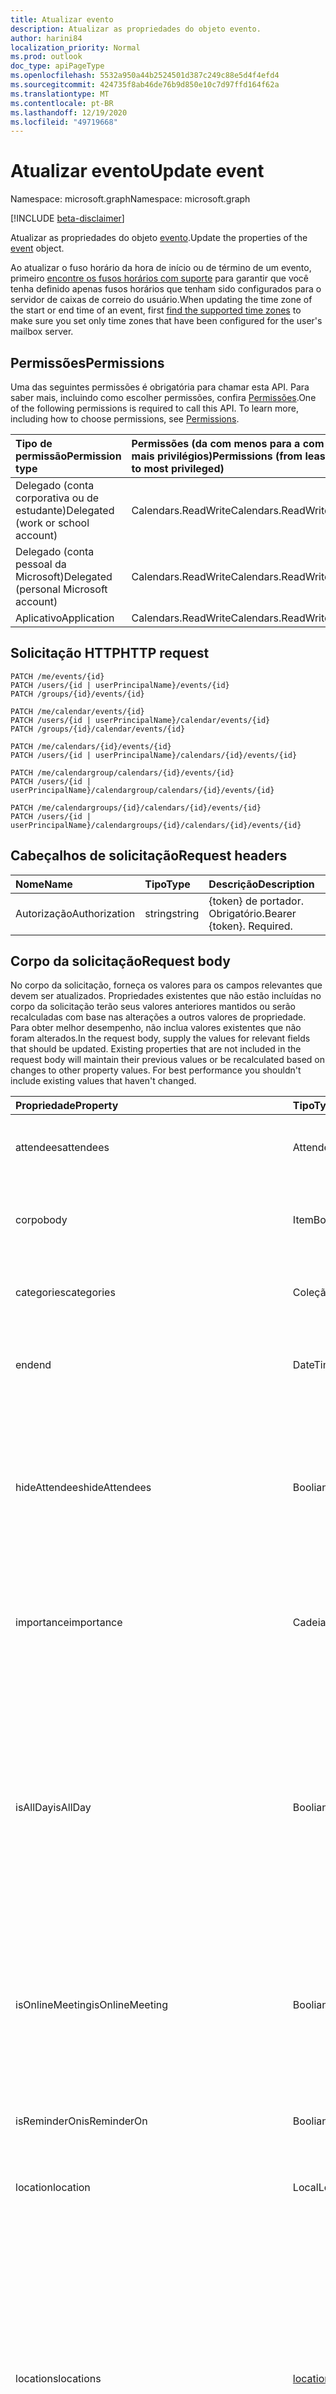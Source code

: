 ```yaml
---
title: Atualizar evento
description: Atualizar as propriedades do objeto evento.
author: harini84
localization_priority: Normal
ms.prod: outlook
doc_type: apiPageType
ms.openlocfilehash: 5532a950a44b2524501d387c249c88e5d4f4efd4
ms.sourcegitcommit: 424735f8ab46de76b9d850e10c7d97ffd164f62a
ms.translationtype: MT
ms.contentlocale: pt-BR
ms.lasthandoff: 12/19/2020
ms.locfileid: "49719668"
---
```

# <a name="update-event"></a><span data-ttu-id="770bb-103">Atualizar evento</span><span class="sxs-lookup"><span data-stu-id="770bb-103">Update event</span></span>

<span data-ttu-id="770bb-104">Namespace: microsoft.graph</span><span class="sxs-lookup"><span data-stu-id="770bb-104">Namespace: microsoft.graph</span></span>

[!INCLUDE [beta-disclaimer](../../includes/beta-disclaimer.md)]

<span data-ttu-id="770bb-105">Atualizar as propriedades do objeto [evento](../resources/event.md).</span><span class="sxs-lookup"><span data-stu-id="770bb-105">Update the properties of the [event](../resources/event.md) object.</span></span>

<span data-ttu-id="770bb-106">Ao atualizar o fuso horário da hora de início ou de término de um evento, primeiro [encontre os fusos horários com suporte](outlookuser-supportedtimezones.md) para garantir que você tenha definido apenas fusos horários que tenham sido configurados para o servidor de caixas de correio do usuário.</span><span class="sxs-lookup"><span data-stu-id="770bb-106">When updating the time zone of the start or end time of an event, first [find the supported time zones](outlookuser-supportedtimezones.md) to make sure you set only time zones that have been configured for the user's mailbox server.</span></span> 

## <a name="permissions"></a><span data-ttu-id="770bb-107">Permissões</span><span class="sxs-lookup"><span data-stu-id="770bb-107">Permissions</span></span>
<span data-ttu-id="770bb-p101">Uma das seguintes permissões é obrigatória para chamar esta API. Para saber mais, incluindo como escolher permissões, confira [Permissões](/graph/permissions-reference).</span><span class="sxs-lookup"><span data-stu-id="770bb-p101">One of the following permissions is required to call this API. To learn more, including how to choose permissions, see [Permissions](/graph/permissions-reference).</span></span>

|<span data-ttu-id="770bb-110">Tipo de permissão</span><span class="sxs-lookup"><span data-stu-id="770bb-110">Permission type</span></span>      | <span data-ttu-id="770bb-111">Permissões (da com menos para a com mais privilégios)</span><span class="sxs-lookup"><span data-stu-id="770bb-111">Permissions (from least to most privileged)</span></span>              |
|:--------------------|:---------------------------------------------------------|
|<span data-ttu-id="770bb-112">Delegado (conta corporativa ou de estudante)</span><span class="sxs-lookup"><span data-stu-id="770bb-112">Delegated (work or school account)</span></span> | <span data-ttu-id="770bb-113">Calendars.ReadWrite</span><span class="sxs-lookup"><span data-stu-id="770bb-113">Calendars.ReadWrite</span></span>    |
|<span data-ttu-id="770bb-114">Delegado (conta pessoal da Microsoft)</span><span class="sxs-lookup"><span data-stu-id="770bb-114">Delegated (personal Microsoft account)</span></span> | <span data-ttu-id="770bb-115">Calendars.ReadWrite</span><span class="sxs-lookup"><span data-stu-id="770bb-115">Calendars.ReadWrite</span></span>    |
|<span data-ttu-id="770bb-116">Aplicativo</span><span class="sxs-lookup"><span data-stu-id="770bb-116">Application</span></span> | <span data-ttu-id="770bb-117">Calendars.ReadWrite</span><span class="sxs-lookup"><span data-stu-id="770bb-117">Calendars.ReadWrite</span></span> |

## <a name="http-request"></a><span data-ttu-id="770bb-118">Solicitação HTTP</span><span class="sxs-lookup"><span data-stu-id="770bb-118">HTTP request</span></span>
<!-- { "blockType": "ignored" } -->
```http
PATCH /me/events/{id}
PATCH /users/{id | userPrincipalName}/events/{id}
PATCH /groups/{id}/events/{id}

PATCH /me/calendar/events/{id}
PATCH /users/{id | userPrincipalName}/calendar/events/{id}
PATCH /groups/{id}/calendar/events/{id}

PATCH /me/calendars/{id}/events/{id}
PATCH /users/{id | userPrincipalName}/calendars/{id}/events/{id}

PATCH /me/calendargroup/calendars/{id}/events/{id}
PATCH /users/{id | userPrincipalName}/calendargroup/calendars/{id}/events/{id}

PATCH /me/calendargroups/{id}/calendars/{id}/events/{id}
PATCH /users/{id | userPrincipalName}/calendargroups/{id}/calendars/{id}/events/{id}
```
## <a name="request-headers"></a><span data-ttu-id="770bb-119">Cabeçalhos de solicitação</span><span class="sxs-lookup"><span data-stu-id="770bb-119">Request headers</span></span>
| <span data-ttu-id="770bb-120">Nome</span><span class="sxs-lookup"><span data-stu-id="770bb-120">Name</span></span>       | <span data-ttu-id="770bb-121">Tipo</span><span class="sxs-lookup"><span data-stu-id="770bb-121">Type</span></span> | <span data-ttu-id="770bb-122">Descrição</span><span class="sxs-lookup"><span data-stu-id="770bb-122">Description</span></span>|
|:-----------|:------|:----------|
| <span data-ttu-id="770bb-123">Autorização</span><span class="sxs-lookup"><span data-stu-id="770bb-123">Authorization</span></span>  | <span data-ttu-id="770bb-124">string</span><span class="sxs-lookup"><span data-stu-id="770bb-124">string</span></span>  | <span data-ttu-id="770bb-p102">{token} de portador. Obrigatório.</span><span class="sxs-lookup"><span data-stu-id="770bb-p102">Bearer {token}. Required.</span></span> |

## <a name="request-body"></a><span data-ttu-id="770bb-127">Corpo da solicitação</span><span class="sxs-lookup"><span data-stu-id="770bb-127">Request body</span></span>
<span data-ttu-id="770bb-p103">No corpo da solicitação, forneça os valores para os campos relevantes que devem ser atualizados. Propriedades existentes que não estão incluídas no corpo da solicitação terão seus valores anteriores mantidos ou serão recalculadas com base nas alterações a outros valores de propriedade. Para obter melhor desempenho, não inclua valores existentes que não foram alterados.</span><span class="sxs-lookup"><span data-stu-id="770bb-p103">In the request body, supply the values for relevant fields that should be updated. Existing properties that are not included in the request body will maintain their previous values or be recalculated based on changes to other property values. For best performance you shouldn't include existing values that haven't changed.</span></span>

| <span data-ttu-id="770bb-131">Propriedade</span><span class="sxs-lookup"><span data-stu-id="770bb-131">Property</span></span>       | <span data-ttu-id="770bb-132">Tipo</span><span class="sxs-lookup"><span data-stu-id="770bb-132">Type</span></span>    | <span data-ttu-id="770bb-133">Descrição</span><span class="sxs-lookup"><span data-stu-id="770bb-133">Description</span></span> |
|:---------------|:--------|:------------|
| <span data-ttu-id="770bb-134">attendees</span><span class="sxs-lookup"><span data-stu-id="770bb-134">attendees</span></span>|<span data-ttu-id="770bb-135">Attendee</span><span class="sxs-lookup"><span data-stu-id="770bb-135">Attendee</span></span>|<span data-ttu-id="770bb-136">A coleção de participantes do evento.</span><span class="sxs-lookup"><span data-stu-id="770bb-136">The collection of attendees for the event.</span></span>|
| <span data-ttu-id="770bb-137">corpo</span><span class="sxs-lookup"><span data-stu-id="770bb-137">body</span></span>|<span data-ttu-id="770bb-138">ItemBody</span><span class="sxs-lookup"><span data-stu-id="770bb-138">ItemBody</span></span>|<span data-ttu-id="770bb-139">O corpo da mensagem associada ao evento.</span><span class="sxs-lookup"><span data-stu-id="770bb-139">The body of the message associated with the event.</span></span>|
| <span data-ttu-id="770bb-140">categories</span><span class="sxs-lookup"><span data-stu-id="770bb-140">categories</span></span>|<span data-ttu-id="770bb-141">Coleção de cadeias de caracteres</span><span class="sxs-lookup"><span data-stu-id="770bb-141">String collection</span></span>|<span data-ttu-id="770bb-142">As categorias associadas ao evento.</span><span class="sxs-lookup"><span data-stu-id="770bb-142">The categories associated with the event.</span></span>|
| <span data-ttu-id="770bb-143">end</span><span class="sxs-lookup"><span data-stu-id="770bb-143">end</span></span>|<span data-ttu-id="770bb-144">DateTimeTimeZone</span><span class="sxs-lookup"><span data-stu-id="770bb-144">DateTimeTimeZone</span></span>|<span data-ttu-id="770bb-145">A data, a hora e o fuso horário em que o evento termina.</span><span class="sxs-lookup"><span data-stu-id="770bb-145">The date, time, and time zone that the event ends.</span></span> |
|<span data-ttu-id="770bb-146">hideAttendees</span><span class="sxs-lookup"><span data-stu-id="770bb-146">hideAttendees</span></span>|<span data-ttu-id="770bb-147">Booliano</span><span class="sxs-lookup"><span data-stu-id="770bb-147">Boolean</span></span>|<span data-ttu-id="770bb-148">Quando definido como `true` , cada participante se vê apenas na lista de reunião e no **acompanhamento** da reunião.</span><span class="sxs-lookup"><span data-stu-id="770bb-148">When set to `true`, each attendee only sees themselves in the meeting request and meeting **Tracking** list.</span></span> <span data-ttu-id="770bb-149">O padrão é false.</span><span class="sxs-lookup"><span data-stu-id="770bb-149">Default is false.</span></span>|
| <span data-ttu-id="770bb-150">importance</span><span class="sxs-lookup"><span data-stu-id="770bb-150">importance</span></span>|<span data-ttu-id="770bb-151">Cadeia de caracteres</span><span class="sxs-lookup"><span data-stu-id="770bb-151">String</span></span>|<span data-ttu-id="770bb-152">A importância do evento.</span><span class="sxs-lookup"><span data-stu-id="770bb-152">The importance of the event.</span></span> <span data-ttu-id="770bb-153">Os valores possíveis são: `low`, `normal`, `high`.</span><span class="sxs-lookup"><span data-stu-id="770bb-153">Possible values are: `low`, `normal`, `high`.</span></span>|
| <span data-ttu-id="770bb-154">isAllDay</span><span class="sxs-lookup"><span data-stu-id="770bb-154">isAllDay</span></span>|<span data-ttu-id="770bb-155">Booliano</span><span class="sxs-lookup"><span data-stu-id="770bb-155">Boolean</span></span>|<span data-ttu-id="770bb-156">Defina como true se o evento durar o dia inteiro.</span><span class="sxs-lookup"><span data-stu-id="770bb-156">Set to true if the event lasts all day.</span></span> <span data-ttu-id="770bb-157">Se estiver definido como true, independentemente de ser um evento de um ou de vários dias, a hora de início e término deve ser definida como meia-noite e estar no mesmo fuso horário.</span><span class="sxs-lookup"><span data-stu-id="770bb-157">If true, regardless of whether it's a single-day or multi-day event, start and end time must be set to midnight and be in the same time zone.</span></span>|
|<span data-ttu-id="770bb-158">isOnlineMeeting</span><span class="sxs-lookup"><span data-stu-id="770bb-158">isOnlineMeeting</span></span>|<span data-ttu-id="770bb-159">Booliano</span><span class="sxs-lookup"><span data-stu-id="770bb-159">Boolean</span></span>| <span data-ttu-id="770bb-160">`True` se o evento tem informações sobre a reunião online, caso contrário, `false`.</span><span class="sxs-lookup"><span data-stu-id="770bb-160">`True` if this event has online meeting information, `false` otherwise.</span></span> <span data-ttu-id="770bb-161">O padrão é false.</span><span class="sxs-lookup"><span data-stu-id="770bb-161">Default is false.</span></span> <span data-ttu-id="770bb-162">Opcional.</span><span class="sxs-lookup"><span data-stu-id="770bb-162">Optional.</span></span>|
| <span data-ttu-id="770bb-163">isReminderOn</span><span class="sxs-lookup"><span data-stu-id="770bb-163">isReminderOn</span></span>|<span data-ttu-id="770bb-164">Booliano</span><span class="sxs-lookup"><span data-stu-id="770bb-164">Boolean</span></span>|<span data-ttu-id="770bb-165">Defina como true se um alerta estiver definido para lembrar o usuário sobre o evento.</span><span class="sxs-lookup"><span data-stu-id="770bb-165">Set to true if an alert is set to remind the user of the event.</span></span>|
| <span data-ttu-id="770bb-166">location</span><span class="sxs-lookup"><span data-stu-id="770bb-166">location</span></span>|<span data-ttu-id="770bb-167">Local</span><span class="sxs-lookup"><span data-stu-id="770bb-167">Location</span></span>|<span data-ttu-id="770bb-168">O local do evento.</span><span class="sxs-lookup"><span data-stu-id="770bb-168">The location of the event.</span></span>|
|<span data-ttu-id="770bb-169">locations</span><span class="sxs-lookup"><span data-stu-id="770bb-169">locations</span></span>|<span data-ttu-id="770bb-170">[location](../resources/location.md) collection</span><span class="sxs-lookup"><span data-stu-id="770bb-170">[Location](../resources/location.md) collection</span></span>|<span data-ttu-id="770bb-171">Locais onde o evento é realizado ou onde participar.</span><span class="sxs-lookup"><span data-stu-id="770bb-171">The locations where the event is held or attended from.</span></span> <span data-ttu-id="770bb-172">As propriedades **location** e **locations** sempre correspondem entre si.</span><span class="sxs-lookup"><span data-stu-id="770bb-172">The **location** and **locations** properties always correspond with each other.</span></span> <span data-ttu-id="770bb-173">Se você atualizar a propriedade **location**, os locais anteriores na coleção **locations** deverão ser removidos e substituídos pelo novo valor **location**.</span><span class="sxs-lookup"><span data-stu-id="770bb-173">If you update the **location** property, any prior locations in the **locations** collection would be removed and replaced by the new **location** value.</span></span> |
|<span data-ttu-id="770bb-174">onlineMeetingProvider</span><span class="sxs-lookup"><span data-stu-id="770bb-174">onlineMeetingProvider</span></span>|<span data-ttu-id="770bb-175">onlineMeetingProviderType</span><span class="sxs-lookup"><span data-stu-id="770bb-175">onlineMeetingProviderType</span></span>| <span data-ttu-id="770bb-176">Representa o provedor de serviços de reunião online.</span><span class="sxs-lookup"><span data-stu-id="770bb-176">Represents the online meeting service provider.</span></span> <span data-ttu-id="770bb-177">Os valores possíveis são `teamsForBusiness`, `skypeForBusiness` e `skypeForConsumer`.</span><span class="sxs-lookup"><span data-stu-id="770bb-177">The possible values are `teamsForBusiness`, `skypeForBusiness`, and `skypeForConsumer`.</span></span> <span data-ttu-id="770bb-178">Opcional.</span><span class="sxs-lookup"><span data-stu-id="770bb-178">Optional.</span></span> |
| <span data-ttu-id="770bb-179">recurrence</span><span class="sxs-lookup"><span data-stu-id="770bb-179">recurrence</span></span>|<span data-ttu-id="770bb-180">PatternedRecurrence</span><span class="sxs-lookup"><span data-stu-id="770bb-180">PatternedRecurrence</span></span>|<span data-ttu-id="770bb-181">O padrão de recorrência do evento.</span><span class="sxs-lookup"><span data-stu-id="770bb-181">The recurrence pattern for the event.</span></span>|
| <span data-ttu-id="770bb-182">reminderMinutesBeforeStart</span><span class="sxs-lookup"><span data-stu-id="770bb-182">reminderMinutesBeforeStart</span></span>|<span data-ttu-id="770bb-183">Int32</span><span class="sxs-lookup"><span data-stu-id="770bb-183">Int32</span></span>|<span data-ttu-id="770bb-184">O número de minutos antes da hora de início do evento em que o alerta de lembrete ocorre.</span><span class="sxs-lookup"><span data-stu-id="770bb-184">The number of minutes before the event start time that the reminder alert occurs.</span></span>|
| <span data-ttu-id="770bb-185">responseRequested</span><span class="sxs-lookup"><span data-stu-id="770bb-185">responseRequested</span></span>|<span data-ttu-id="770bb-186">Booliano</span><span class="sxs-lookup"><span data-stu-id="770bb-186">Boolean</span></span>|<span data-ttu-id="770bb-187">Defina como true se o remetente quiser receber uma resposta quando o evento for aceito ou recusado.</span><span class="sxs-lookup"><span data-stu-id="770bb-187">Set to true if the sender would like a response when the event is accepted or declined.</span></span>|
| <span data-ttu-id="770bb-188">sensitivity</span><span class="sxs-lookup"><span data-stu-id="770bb-188">sensitivity</span></span>|<span data-ttu-id="770bb-189">String</span><span class="sxs-lookup"><span data-stu-id="770bb-189">String</span></span>| <span data-ttu-id="770bb-190">Os valores possíveis são: `normal`, `personal`, `private`, `confidential`.</span><span class="sxs-lookup"><span data-stu-id="770bb-190">Possible values are: `normal`, `personal`, `private`, `confidential`.</span></span>|
| <span data-ttu-id="770bb-191">showAs</span><span class="sxs-lookup"><span data-stu-id="770bb-191">showAs</span></span>|<span data-ttu-id="770bb-192">String</span><span class="sxs-lookup"><span data-stu-id="770bb-192">String</span></span>|<span data-ttu-id="770bb-193">O status a ser exibido.</span><span class="sxs-lookup"><span data-stu-id="770bb-193">The status to show.</span></span> <span data-ttu-id="770bb-194">Os valores possíveis são: `free` , `tentative` , `busy` , `oof` , `workingElsewhere` , `unknown` .</span><span class="sxs-lookup"><span data-stu-id="770bb-194">Possible values are: `free` , `tentative`, `busy`, `oof`, `workingElsewhere`, `unknown`.</span></span>|
| <span data-ttu-id="770bb-195">iniciar</span><span class="sxs-lookup"><span data-stu-id="770bb-195">start</span></span>|<span data-ttu-id="770bb-196">DateTimeTimeZone</span><span class="sxs-lookup"><span data-stu-id="770bb-196">DateTimeTimeZone</span></span>|<span data-ttu-id="770bb-197">A data, a hora e o fuso horário do evento.</span><span class="sxs-lookup"><span data-stu-id="770bb-197">The start date, time, and time zone of the event.</span></span> |
| <span data-ttu-id="770bb-198">assunto</span><span class="sxs-lookup"><span data-stu-id="770bb-198">subject</span></span>|<span data-ttu-id="770bb-199">String</span><span class="sxs-lookup"><span data-stu-id="770bb-199">String</span></span>|<span data-ttu-id="770bb-200">O texto da linha de assunto do evento.</span><span class="sxs-lookup"><span data-stu-id="770bb-200">The text of the event's subject line.</span></span>|

<span data-ttu-id="770bb-201">Como o recurso **evento** dá suporte as [extensões](/graph/extensibility-overview), você pode usar a operação `PATCH` para adicionar, atualizar ou excluir seus próprios dados específicos do aplicativo nas propriedades personalizadas de uma extensão em uma instância do **evento** existente.</span><span class="sxs-lookup"><span data-stu-id="770bb-201">Because the **event** resource supports [extensions](/graph/extensibility-overview), you can use the `PATCH` operation to add, update, or delete your own app-specific data in custom properties of an extension in an existing **event** instance.</span></span>

<span data-ttu-id="770bb-202">Se o **evento** que você está atualizando é o evento mestre de uma série recorrente, com vários participantes e com instâncias atualizadas separadamente, vários emails de notificação serão enviados: uma para a série mestre e um por instância que foi atualizada.</span><span class="sxs-lookup"><span data-stu-id="770bb-202">If the **event** you're updating is the master event of a recurring series, contains multiple attendees, and has instances that have been updated separately, multiple notification emails will be sent out: one for the master series and one per instance that has been updated.</span></span>

## <a name="response"></a><span data-ttu-id="770bb-203">Resposta</span><span class="sxs-lookup"><span data-stu-id="770bb-203">Response</span></span>

<span data-ttu-id="770bb-204">Se bem-sucedido, este método retorna um código de resposta `200 OK` e um objeto [event](../resources/event.md) atualizado no corpo da resposta.</span><span class="sxs-lookup"><span data-stu-id="770bb-204">If successful, this method returns a `200 OK` response code and updated [event](../resources/event.md) object in the response body.</span></span>

><span data-ttu-id="770bb-205">**Observação:** Esse método poderá retornar uma Resposta de Solicitação Incorreta HTTP 400 com um código de erro `ErrorOccurrenceCrossingBoundary` e a seguinte mensagem de erro: A ocorrência modificada está cruzando ou se sobrepondo à ocorrência adjacente.</span><span class="sxs-lookup"><span data-stu-id="770bb-205">**Note:** This method can return an HTTP 400 Bad Request response with an error code of `ErrorOccurrenceCrossingBoundary` and the following error message: Modified occurrence is crossing or overlapping adjacent occurrence.</span></span> <span data-ttu-id="770bb-206">Isso indica que a atualização viola a seguinte restrição do Outlook nas exceções de recorrência: uma ocorrência não pode ser movida para ou antes do dia da ocorrência anterior e não pode ser movida para ou após o dia da ocorrência seguinte.</span><span class="sxs-lookup"><span data-stu-id="770bb-206">This indicates that the update violates the following Outlook restriction on recurrence exceptions: an occurrence cannot be moved to or before the day of the previous occurrence, and cannot be moved to or after the day of the following occurrence.</span></span>

## <a name="example"></a><span data-ttu-id="770bb-207">Exemplo</span><span class="sxs-lookup"><span data-stu-id="770bb-207">Example</span></span>

##### <a name="request"></a><span data-ttu-id="770bb-208">Solicitação</span><span class="sxs-lookup"><span data-stu-id="770bb-208">Request</span></span>

<span data-ttu-id="770bb-209">Este é um exemplo da solicitação.</span><span class="sxs-lookup"><span data-stu-id="770bb-209">Here is an example of the request.</span></span>

# <a name="http"></a>[<span data-ttu-id="770bb-210">HTTP</span><span class="sxs-lookup"><span data-stu-id="770bb-210">HTTP</span></span>](#tab/http)
<!-- {
  "blockType": "request",
  "name": "update_event"
}-->
```http
PATCH https://graph.microsoft.com/beta/me/events/{id}
Content-type: application/json
Content-length: 285

{
  "originalStartTimeZone": "originalStartTimeZone-value",
  "originalEndTimeZone": "originalEndTimeZone-value",
  "responseStatus": {
    "response": "",
    "time": "2016-10-19T10:37:00Z"
  },
  "recurrence": null,
  "uid": "iCalUId-value",
  "reminderMinutesBeforeStart": 99,
  "isOnlineMeeting": true,
  "onlineMeetingProvider": "teamsForBusiness",
  "isReminderOn": true,
  "hideAttendees": false,
  "categories": ["Red category"]
}
```
# <a name="c"></a>[<span data-ttu-id="770bb-211">C#</span><span class="sxs-lookup"><span data-stu-id="770bb-211">C#</span></span>](#tab/csharp)
[!INCLUDE [sample-code](../includes/snippets/csharp/update-event-csharp-snippets.md)]
[!INCLUDE [sdk-documentation](../includes/snippets/snippets-sdk-documentation-link.md)]

# <a name="javascript"></a>[<span data-ttu-id="770bb-212">JavaScript</span><span class="sxs-lookup"><span data-stu-id="770bb-212">JavaScript</span></span>](#tab/javascript)
[!INCLUDE [sample-code](../includes/snippets/javascript/update-event-javascript-snippets.md)]
[!INCLUDE [sdk-documentation](../includes/snippets/snippets-sdk-documentation-link.md)]

# <a name="java"></a>[<span data-ttu-id="770bb-213">Java</span><span class="sxs-lookup"><span data-stu-id="770bb-213">Java</span></span>](#tab/java)
[!INCLUDE [sample-code](../includes/snippets/java/update-event-java-snippets.md)]
[!INCLUDE [sdk-documentation](../includes/snippets/snippets-sdk-documentation-link.md)]

---


##### <a name="response"></a><span data-ttu-id="770bb-214">Resposta</span><span class="sxs-lookup"><span data-stu-id="770bb-214">Response</span></span>

<span data-ttu-id="770bb-215">Veja a seguir um exemplo da resposta.</span><span class="sxs-lookup"><span data-stu-id="770bb-215">Here is an example of the response.</span></span> <span data-ttu-id="770bb-216">Observação: o objeto response mostrado aqui pode estar truncado por motivos de concisão.</span><span class="sxs-lookup"><span data-stu-id="770bb-216">Note: The response object shown here may be truncated for brevity.</span></span>

<!-- {
  "blockType": "response",
  "truncated": true,
  "@odata.type": "microsoft.graph.event"
} -->
```http
HTTP/1.1 200 OK
Content-type: application/json
Content-length: 285

{
  "originalStartTimeZone": "originalStartTimeZone-value",
  "originalEndTimeZone": "originalEndTimeZone-value",
  "responseStatus": {
    "response": "",
    "time": "2016-10-19T10:37:00Z"
  },
  "recurrence": null,
  "uid": "iCalUId-value",
  "reminderMinutesBeforeStart": 99,
  "isOnlineMeeting": true,
  "onlineMeetingProvider": "teamsForBusiness",
  "isReminderOn": true,
  "hideAttendees": false,
  "onlineMeeting": {
        "joinUrl": "https://teams.microsoft.com/l/meetup-join/19%3ameeting_NzIyNzhlMGEtM2YyZC00ZmY0LTlhNzUtZmZjNWFmZGNlNzE2%40thread.v2/0?context=%7b%22Tid%22%3a%2272f988bf-86f1-41af-91ab-2d7cd011db47%22%2c%22Oid%22%3a%22bc55b173-cff6-457d-b7a1-64bda7d7581a%22%7d",
        "conferenceId": "177513992",
        "tollNumber": "+91 22 6241 6885"
    }
}
```


## <a name="see-also"></a><span data-ttu-id="770bb-217">Confira também</span><span class="sxs-lookup"><span data-stu-id="770bb-217">See also</span></span>

- [<span data-ttu-id="770bb-218">Adicionar dados personalizados a recursos usando extensões</span><span class="sxs-lookup"><span data-stu-id="770bb-218">Add custom data to resources using extensions</span></span>](/graph/extensibility-overview)
- [<span data-ttu-id="770bb-219">Adicionar dados personalizados aos usuários usando extensões abertas (visualização)</span><span class="sxs-lookup"><span data-stu-id="770bb-219">Add custom data to users using open extensions (preview)</span></span>](/graph/extensibility-open-users)
- [<span data-ttu-id="770bb-220">Adicionar dados personalizados a grupos usando extensões do esquema (visualização)</span><span class="sxs-lookup"><span data-stu-id="770bb-220">Add custom data to groups using schema extensions (preview)</span></span>](/graph/extensibility-schema-groups)


<!-- uuid: 8fcb5dbc-d5aa-4681-8e31-b001d5168d79
2015-10-25 14:57:30 UTC -->
<!--
{
  "type": "#page.annotation",
  "description": "Update event",
  "keywords": "",
  "section": "documentation",
  "tocPath": "",
  "suppressions": [
  ]
}
-->


